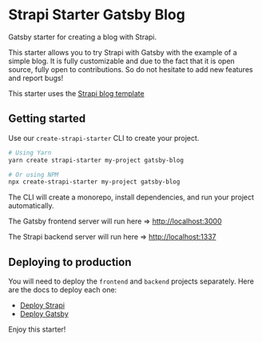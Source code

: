 # Strapi Starter Gatsby Blog

Gatsby starter for creating a blog with Strapi.

This starter allows you to try Strapi with Gatsby with the example of a simple blog. It is fully customizable and due to the fact that it is open source, fully open to contributions. So do not hesitate to add new features and report bugs!

This starter uses the [Strapi blog template](https://github.com/strapi/starters-and-templates/tree/main/packages/templates/blog)

## Getting started

Use our `create-strapi-starter` CLI to create your project.

```sh
# Using Yarn
yarn create strapi-starter my-project gatsby-blog

# Or using NPM
npx create-strapi-starter my-project gatsby-blog
```

The CLI will create a monorepo, install dependencies, and run your project automatically.

The Gatsby frontend server will run here => [http://localhost:3000](http://localhost:3000)

The Strapi backend server will run here => [http://localhost:1337](http://localhost:1337)

## Deploying to production

You will need to deploy the `frontend` and `backend` projects separately. Here are the docs to deploy each one:

- [Deploy Strapi](https://strapi.io/documentation/developer-docs/latest/setup-deployment-guides/deployment.html#hosting-provider-guides)
- [Deploy Gatsby](https://www.gatsbyjs.com/docs/deploying-and-hosting/)

Enjoy this starter!